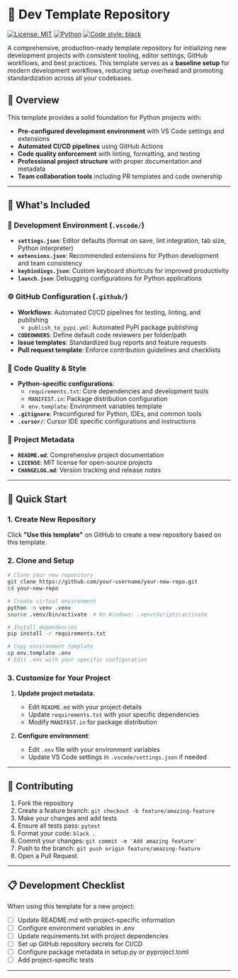 # 🧱 Dev Template Repository

[![License: MIT](https://img.shields.io/badge/License-MIT-yellow.svg)](https://opensource.org/licenses/MIT)
[![Python](https://img.shields.io/badge/Python-3.12+-blue.svg)](https://www.python.org/)
[![Code style: black](https://img.shields.io/badge/code%20style-black-000000.svg)](https://github.com/psf/black)

A comprehensive, production-ready template repository for initializing new development projects with consistent tooling, editor settings, GitHub workflows, and best practices. This template serves as a **baseline setup** for modern development workflows, reducing setup overhead and promoting standardization across all your codebases.

## 🎯 Overview
This template provides a solid foundation for Python projects with:
- **Pre-configured development environment** with VS Code settings and extensions
- **Automated CI/CD pipelines** using GitHub Actions
- **Code quality enforcement** with linting, formatting, and testing
- **Professional project structure** with proper documentation and metadata
- **Team collaboration tools** including PR templates and code ownership

---

## 📁 What's Included

### 🔧 Development Environment (`.vscode/`)
- **`settings.json`**: Editor defaults (format on save, lint integration, tab size, Python interpreter)
- **`extensions.json`**: Recommended extensions for Python development and team consistency
- **`keybindings.json`**: Custom keyboard shortcuts for improved productivity
- **`launch.json`**: Debugging configurations for Python applications

### ⚙️ GitHub Configuration (`.github/`)
- **Workflows**: Automated CI/CD pipelines for testing, linting, and publishing
  - `publish_to_pypi.yml`: Automated PyPI package publishing
- **`CODEOWNERS`**: Define default code reviewers per folder/path
- **Issue templates**: Standardized bug reports and feature requests
- **Pull request template**: Enforce contribution guidelines and checklists

### 🧹 Code Quality & Style
- **Python-specific configurations**:
  - `requirements.txt`: Core dependencies and development tools
  - `MANIFEST.in`: Package distribution configuration
  - `env.template`: Environment variables template
- **`.gitignore`**: Preconfigured for Python, IDEs, and common tools
- **`.cursor/`**: Cursor IDE specific configurations and instructions

### 📄 Project Metadata
- **`README.md`**: Comprehensive project documentation
- **`LICENSE`**: MIT license for open-source projects
- **`CHANGELOG.md`**: Version tracking and release notes

---

## 🚀 Quick Start

### 1. Create New Repository
Click **"Use this template"** on GitHub to create a new repository based on this template.

### 2. Clone and Setup
```bash
# Clone your new repository
git clone https://github.com/your-username/your-new-repo.git
cd your-new-repo

# Create virtual environment
python -m venv .venv
source .venv/bin/activate  # On Windows: .venv\Scripts\activate

# Install dependencies
pip install -r requirements.txt

# Copy environment template
cp env.template .env
# Edit .env with your specific configuration
```

### 3. Customize for Your Project
1. **Update project metadata**:
   - Edit `README.md` with your project details
   - Update `requirements.txt` with your specific dependencies
   - Modify `MANIFEST.in` for package distribution

2. **Configure environment**:
   - Edit `.env` file with your environment variables
   - Update VS Code settings in `.vscode/settings.json` if needed

---

## 🤝 Contributing
1. Fork the repository
2. Create a feature branch: `git checkout -b feature/amazing-feature`
3. Make your changes and add tests
4. Ensure all tests pass: `pytest`
5. Format your code: `black .`
6. Commit your changes: `git commit -m 'Add amazing feature'`
7. Push to the branch: `git push origin feature/amazing-feature`
8. Open a Pull Request

---

## 📋 Development Checklist
When using this template for a new project:

- [ ] Update README.md with project-specific information
- [ ] Configure environment variables in .env
- [ ] Update requirements.txt with project dependencies
- [ ] Set up GitHub repository secrets for CI/CD
- [ ] Configure package metadata in setup.py or pyproject.toml
- [ ] Add project-specific tests

---

